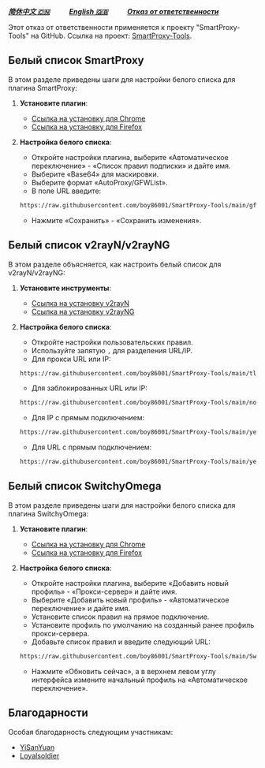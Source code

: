 [***简休中文 🇨🇳***](README-cn.md)&nbsp;&nbsp;&nbsp;&nbsp;&nbsp;&nbsp;&nbsp;&nbsp;&nbsp;&nbsp;[***English 🇬🇧***](README.md)&nbsp;&nbsp;&nbsp;&nbsp;&nbsp;&nbsp;&nbsp;&nbsp;&nbsp;&nbsp;[***Отказ от ответственности***](https://github.com/boy86001/SmartProxy-Tools/wiki/%E5%85%8D%E8%B4%A3%E5%A3%B0%E6%98%8EDisclaimer) 

Этот отказ от ответственности применяется к проекту "SmartProxy-Tools" на GitHub. Ссылка на проект: [SmartProxy-Tools](https://github.com/boy86001/SmartProxy-Tools).

## Белый список SmartProxy

В этом разделе приведены шаги для настройки белого списка для плагина SmartProxy:

1. **Установите плагин**:
   - [Ссылка на установку для Chrome](https://chromewebstore.google.com/detail/smartproxy/jogcnplbkgkfdakgdenhlpcfhjioidoj)
   - [Ссылка на установку для Firefox](https://addons.mozilla.org/en-US/firefox/addon/smartproxy/)

2. **Настройка белого списка**:
   - Откройте настройки плагина, выберите «Автоматическое переключение» - «Список правил подписки» и дайте имя.
   - Выберите «Base64» для маскировки.
   - Выберите формат «AutoProxy/GFWList».
   - В поле URL введите:

   ```bash
   https://raw.githubusercontent.com/boy86001/SmartProxy-Tools/main/gfwlist.txt
   ```

   - Нажмите «Сохранить» - «Сохранить изменения».

## Белый список v2rayN/v2rayNG

В этом разделе объясняется, как настроить белый список для v2rayN/v2rayNG:

1. **Установите инструменты**:
   - [Ссылка на установку v2rayN](https://github.com/2dust/v2rayN)
   - [Ссылка на установку v2rayNG](https://github.com/2dust/v2rayNG)

2. **Настройка белого списка**:
   - Откройте настройки пользовательских правил.
   - Используйте запятую `,` для разделения URL/IP.
   - Для прокси URL или IP:

   ```bash
   https://raw.githubusercontent.com/boy86001/SmartProxy-Tools/main/tlURL_Z.xml
   ```

   - Для заблокированных URL или IP:

   ```bash
   https://raw.githubusercontent.com/boy86001/SmartProxy-Tools/main/noURL_Z.xml
   ```

   - Для IP с прямым подключением:

   ```bash
   https://raw.githubusercontent.com/boy86001/SmartProxy-Tools/main/yesIP_Z.xml
   ```

   - Для URL с прямым подключением:

   ```bash
   https://raw.githubusercontent.com/boy86001/SmartProxy-Tools/main/yesURL_Z.xml
   ```

## Белый список SwitchyOmega

В этом разделе приведены шаги для настройки белого списка для плагина SwitchyOmega:

1. **Установите плагин**:
   - [Ссылка на установку для Chrome](https://chrome.google.com/webstore/detail/proxy-switchyomega/padekgcemlokbadohgkifijomclgjgif)
   - [Ссылка на установку для Firefox](https://addons.mozilla.org/en-US/firefox/addon/switchyomega/)

2. **Настройка белого списка**:
   - Откройте настройки плагина, выберите «Добавить новый профиль» - «Прокси-сервер» и дайте имя.
   - Выберите «Добавить новый профиль» - «Автоматическое переключение» и дайте имя.
   - Установите список правил на прямое подключение.
   - Установите профиль по умолчанию на созданный ранее профиль прокси-сервера.
   - Добавьте список правил и введите следующий URL:

   ```bash
   https://raw.githubusercontent.com/boy86001/SmartProxy-Tools/main/Switchy_Z.sorl
   ```

   - Нажмите «Обновить сейчас», а в верхнем левом углу интерфейса измените начальный профиль на «Автоматическое переключение».

## Благодарности

Особая благодарность следующим участникам:

- [YiSanYuan](https://github.com/boy86001)
- [Loyalsoldier](https://github.com/Loyalsoldier/geoip)
